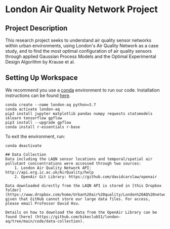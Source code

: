 # London Air Quality Network Project

## Project Description 
This research project seeks to understand air quality sensor networks within urban environments, using London's Air Quality Network as a case study, and to find the most optimal configuration of air quality sensors through applied Gaussian Process Models and the Optimal Experimental Design Algorithm by Krause et al. 

## Setting Up Workspace
We recommend you use a [conda](https://conda.io/projects/conda/en/latest/index.html) environment to run our code.
Installation instructions can be found [here](https://conda.io/projects/conda/en/latest/user-guide/install/index.html).

```
conda create --name london-aq python=3.7
conda activate london-aq
pip3 install jupyter matplotlib pandas numpy requests statsmodels sklearn tensorflow gpflow
pip3 install --upgrade gpflow
conda install r-essentials r-base
```

To exit the environment, run:
```
conda deactivate

## Data Collection
Data including the LAQN sensor locations and temporal/spatial air pollutant conccentrations were accessed through two sources:
    1. London Air Quality Network API: http://api.erg.ic.ac.uk/AirQuality/help
    2. OpenAir Git Library: https://github.com/davidcarslaw/openair 

Data downloaded directly from the LAQN API is stored in [this Dropbox folder] (https://www.dropbox.com/home/Urban%20air%20quality/London%20AQ%20network%20optimization/Fall_2021/Data) given that GitHub cannot store our large data files. For access, please email Professor David Hsu.

Details on how to download the data from the OpenAir Library can be found [here] (https://github.com/bikeclub51/london-aq/tree/main/code/data-collection). 